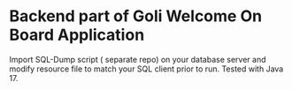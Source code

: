 # Backend part of Goli Welcome On Board Application 

Import SQL-Dump script ( separate repo) on your database server and modify resource file to match your SQL client prior to run.
Tested with Java 17.

